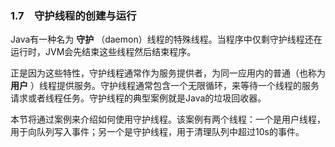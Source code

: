 ### 1.7　守护线程的创建与运行

Java有一种名为 **守护** （daemon）线程的特殊线程。当程序中仅剩守护线程还在运行时，JVM会先结束这些线程然后结束程序。

正是因为这些特性，守护线程通常作为服务提供者，为同一应用内的普通（也称为 **用户** ）线程提供服务。守护线程通常包含一个无限循环，来等待一个线程的服务请求或者线程任务。守护线程的典型案例就是Java的垃圾回收器。

本节将通过案例来介绍如何使用守护线程。该案例有两个线程：一个是用户线程，用于向队列写入事件；另一个是守护线程，用于清理队列中超过10s的事件。

